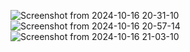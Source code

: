 ![Screenshot from 2024-10-16 20-31-10](https://github.com/user-attachments/assets/495ea70b-74c9-4371-913f-f8f03b69a5ad)
![Screenshot from 2024-10-16 20-57-14](https://github.com/user-attachments/assets/4ba321f0-4f24-4bbd-9c45-9094606d1f65)
![Screenshot from 2024-10-16 21-03-10](https://github.com/user-attachments/assets/96a562a5-929a-4121-825d-07fdd02063ab)


